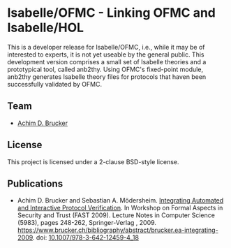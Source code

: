 # Isabelle/OFMC - Linking OFMC and Isabelle/HOL
This is a developer release for Isabelle/OFMC, i.e., while it may be
of interested to experts, it is not yet useable by the general
public. This development version comprises a small set of Isabelle
theories and a prototypical tool, called anb2thy. Using OFMC's
fixed-point module, anb2thy generates Isabelle theory files for
protocols that haven been successfully validated by OFMC. 

## Team 
* [Achim D. Brucker](http://www.brucker.ch/)

## License
This project is licensed under a 2-clause BSD-style license.

## Publications
* Achim D. Brucker and Sebastian A. Mödersheim. [Integrating Automated 
  and Interactive Protocol Verification](https://www.brucker.ch/bibliography/download/2009/brucker.ea-integrating-2009.pdf). 
  In Workshop on Formal Aspects in Security and Trust (FAST 2009). Lecture 
  Notes in Computer Science (5983), pages 248-262, Springer-Verlag , 2009. 
  https://www.brucker.ch/bibliography/abstract/brucker.ea-integrating-2009.
  doi: [10.1007/978-3-642-12459-4_18](http://dx.doi.org/10.1007/978-3-642-12459-4_18)
